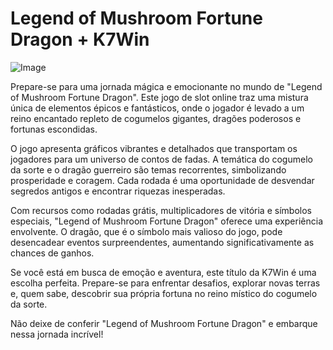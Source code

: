 # Legend of Mushroom Fortune Dragon + K7Win

![Image](https://github.com/user-attachments/assets/b9de9dee-b60e-46a0-9e49-3c6ca594ed6f)

Prepare-se para uma jornada mágica e emocionante no mundo de "Legend of Mushroom Fortune Dragon". Este jogo de slot online traz uma mistura única de elementos épicos e fantásticos, onde o jogador é levado a um reino encantado repleto de cogumelos gigantes, dragões poderosos e fortunas escondidas.

O jogo apresenta gráficos vibrantes e detalhados que transportam os jogadores para um universo de contos de fadas. A temática do cogumelo da sorte e o dragão guerreiro são temas recorrentes, simbolizando prosperidade e coragem. Cada rodada é uma oportunidade de desvendar segredos antigos e encontrar riquezas inesperadas.

Com recursos como rodadas grátis, multiplicadores de vitória e símbolos especiais, "Legend of Mushroom Fortune Dragon" oferece uma experiência envolvente. O dragão, que é o símbolo mais valioso do jogo, pode desencadear eventos surpreendentes, aumentando significativamente as chances de ganhos.

Se você está em busca de emoção e aventura, este título da K7Win é uma escolha perfeita. Prepare-se para enfrentar desafios, explorar novas terras e, quem sabe, descobrir sua própria fortuna no reino místico do cogumelo da sorte.

Não deixe de conferir "Legend of Mushroom Fortune Dragon" e embarque nessa jornada incrível!